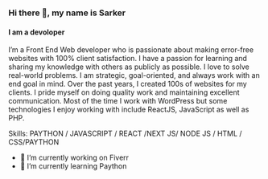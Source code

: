 ### Hi there 👋, my name is Sarker
#### I am a devoloper
I’m a Front End Web developer who is passionate about making error-free websites with 100% client satisfaction. I have a passion for learning and sharing my knowledge with others as publicly as possible. I love to solve real-world problems. I am strategic, goal-oriented, and always work with an end goal in mind. Over the past years, I created 100s of websites for my clients. I pride myself on doing quality work and maintaining excellent communication. Most of the time I work with WordPress but some technologies I enjoy working with include ReactJS, JavaScript as well as PHP.

Skills: PAYTHON / JAVASCRIPT / REACT /NEXT JS/ NODE JS / HTML / CSS/PAYTHON

- 🔭 I’m currently working on Fiverr 
- 🌱 I’m currently learning Paython 




